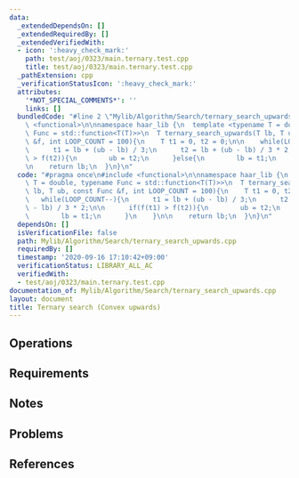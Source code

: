 ```yaml
---
data:
  _extendedDependsOn: []
  _extendedRequiredBy: []
  _extendedVerifiedWith:
  - icon: ':heavy_check_mark:'
    path: test/aoj/0323/main.ternary.test.cpp
    title: test/aoj/0323/main.ternary.test.cpp
  _pathExtension: cpp
  _verificationStatusIcon: ':heavy_check_mark:'
  attributes:
    '*NOT_SPECIAL_COMMENTS*': ''
    links: []
  bundledCode: "#line 2 \"Mylib/Algorithm/Search/ternary_search_upwards.cpp\"\n#include\
    \ <functional>\n\nnamespace haar_lib {\n  template <typename T = double, typename\
    \ Func = std::function<T(T)>>\n  T ternary_search_upwards(T lb, T ub, const Func\
    \ &f, int LOOP_COUNT = 100){\n    T t1 = 0, t2 = 0;\n\n    while(LOOP_COUNT--){\n\
    \      t1 = lb + (ub - lb) / 3;\n      t2 = lb + (ub - lb) / 3 * 2;\n\n      if(f(t1)\
    \ > f(t2)){\n        ub = t2;\n      }else{\n        lb = t1;\n      }\n    }\n\
    \n    return lb;\n  }\n}\n"
  code: "#pragma once\n#include <functional>\n\nnamespace haar_lib {\n  template <typename\
    \ T = double, typename Func = std::function<T(T)>>\n  T ternary_search_upwards(T\
    \ lb, T ub, const Func &f, int LOOP_COUNT = 100){\n    T t1 = 0, t2 = 0;\n\n \
    \   while(LOOP_COUNT--){\n      t1 = lb + (ub - lb) / 3;\n      t2 = lb + (ub\
    \ - lb) / 3 * 2;\n\n      if(f(t1) > f(t2)){\n        ub = t2;\n      }else{\n\
    \        lb = t1;\n      }\n    }\n\n    return lb;\n  }\n}\n"
  dependsOn: []
  isVerificationFile: false
  path: Mylib/Algorithm/Search/ternary_search_upwards.cpp
  requiredBy: []
  timestamp: '2020-09-16 17:10:42+09:00'
  verificationStatus: LIBRARY_ALL_AC
  verifiedWith:
  - test/aoj/0323/main.ternary.test.cpp
documentation_of: Mylib/Algorithm/Search/ternary_search_upwards.cpp
layout: document
title: Ternary search (Convex upwards)
---
```


## Operations

## Requirements

## Notes

## Problems

## References
